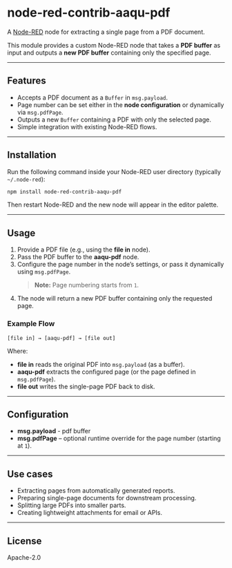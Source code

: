 # node-red-contrib-aaqu-pdf

A [Node-RED](https://nodered.org/) node for extracting a single page from a PDF document.

This module provides a custom Node-RED node that takes a **PDF buffer** as input and outputs a **new PDF buffer** containing only the specified page.

---

## Features

- Accepts a PDF document as a `Buffer` in `msg.payload`.
- Page number can be set either in the **node configuration** or dynamically via `msg.pdfPage`.
- Outputs a new `Buffer` containing a PDF with only the selected page.
- Simple integration with existing Node-RED flows.

---

## Installation

Run the following command inside your Node-RED user directory (typically `~/.node-red`):

```bash
npm install node-red-contrib-aaqu-pdf
```

Then restart Node-RED and the new node will appear in the editor palette.

---

## Usage

1. Provide a PDF file (e.g., using the **file in** node).
2. Pass the PDF buffer to the **aaqu-pdf** node.
3. Configure the page number in the node’s settings, or pass it dynamically using `msg.pdfPage`.
   > **Note:** Page numbering starts from `1`.
4. The node will return a new PDF buffer containing only the requested page.

### Example Flow

```text
[file in] → [aaqu-pdf] → [file out]
```

Where:
- **file in** reads the original PDF into `msg.payload` (as a buffer).
- **aaqu-pdf** extracts the configured page (or the page defined in `msg.pdfPage`).
- **file out** writes the single-page PDF back to disk.

---

## Configuration

- **msg.payload** - pdf buffer
- **msg.pdfPage** – optional runtime override for the page number (starting at `1`).

---

## Use cases

- Extracting pages from automatically generated reports.
- Preparing single-page documents for downstream processing.
- Splitting large PDFs into smaller parts.
- Creating lightweight attachments for email or APIs.

---

## License

Apache-2.0 
